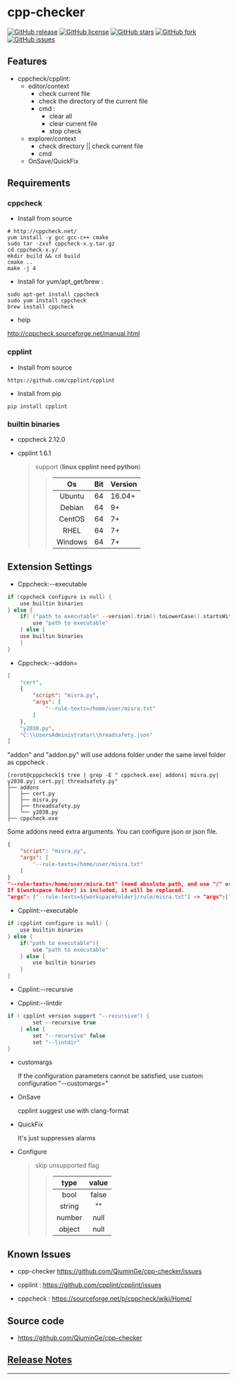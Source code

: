 # cpp-checker

[![GitHub release](https://img.shields.io/github/release/QiuminGe/cpp-checker.svg?style=plastic)](https://github.com/QiuminGe/cpp-checker/releases)
[![GitHub license](https://img.shields.io/github/license/QiuminGe/cpp-checker.svg?style=plastic)](https://github.com/QiuminGe/cpp-checker/blob/main/LICENSE)
[![GitHub stars](https://img.shields.io/github/stars/QiuminGe/cpp-checker?style=plastic)](https://github.com/QiuminGe/cpp-checker/stargazers)
[![GitHub fork](https://img.shields.io/github/forks/QiuminGe/cpp-checker.svg?style=plastic)](https://github.com/QiuminGe/cpp-checker/network/members)
[![GitHub issues](https://img.shields.io/github/issues/QiuminGe/cpp-checker.svg?style=plastic)](https://github.com/QiuminGe/cpp-checker/issues)

## Features

 * cppcheck/cpplint:
    * editor/context      
        * check current file    
        * check the directory of the current file    
        * cmd :    
            * clear all    
            * clear current file    
            * stop check    
    * explorer/context
        * check directory || check current file
        * cmd  
    * OnSave/QuickFix

## Requirements

### cppcheck

* Install from source

``` shell
# http://cppcheck.net/
yum install -y gcc gcc-c++ cmake
sudo tar -zxvf cppcheck-x.y.tar.gz
cd cppcheck-x.y/
mkdir build && cd build
cmake ..
make -j 4
```

* Install for yum/apt_get/brew :

``` shell
sudo apt-get install cppcheck
sudo yum install cppcheck
brew install cppcheck
```

* help

http://cppcheck.sourceforge.net/manual.html

### cpplint

* Install from source

```
https://github.com/cpplint/cpplint
```

* Install from pip

```
pip install cpplint
```

### builtin binaries

* cppcheck 2.12.0
* cpplint 1.6.1

    > support  (**linux cpplint need python**)
    >> | Os | Bit | Version |
    >> |:--:|:---:|:--------|
    >> |Ubuntu|64|16.04+|
    >> |Debian|64|9+|
    >> |CentOS|64|7+|
    >> |RHEL|64|7+|
    >> |Windows|64|7+|

## Extension Settings

* Cppcheck:--executable

``` c
if (cppcheck configure is null) {
    use builtin binaries
} else {
    if( ("path to executable" --version).trim().toLowerCase().startsWith("cppcheck") ){
        use "path to executable"
    } else {
    use builtin binaries 
    }
}
```

* Cppcheck:--addon=

```json
[
    "cert", 
    {
        "script": "misra.py", 
        "args": [
            "--rule-texts=/home/user/misra.txt"
        ]
    }, 
    "y2038.py", 
    "C:\\UsersAdministrator\\hreadsafety.json"
]
```

"addon" and "addon.py" will use addons folder under the same level folder as cppcheck . 

```
[rorot@cpppcheck]$ tree | grep -E " cppcheck.exe| addons| misra.py| y2038.py| cert.py| threadsafety.py"
├── addons
│   ├── cert.py
│   ├── misra.py
│   ├── threadsafety.py
│   └── y2038.py
├── cppcheck.exe
```

Some addons need extra arguments. You can configure json or json file.

``` json
{
    "script": "misra.py",
    "args": [
        "--rule-texts=/home/user/misra.txt"
    ]
}
"--rule-texts=/home/user/misra.txt" (need absolute path, and use "/" or "\\" to split paths)
If ${workspace folder} is included, it will be replaced.
"args": ["--rule-texts=${workspaceFolder}/rule/misra.txt"] -> "args":["--rule-texts=D:/code/demo/rule/misra.txt"]}
```

* Cpplint:--executable

``` c
if (cpplint configure is null) {
    use builtin binaries
} else {
    if("path to executable"){
        use "path to executable"
    } else {
        use builtin binaries 
    }
} 
```

* Cpplint:--recursive

* Cpplint:--lintdir

``` c
if ( cpplint version support "--recursive") {
        set --recursive true
    } else {
        set "--recursive" false
        set "--lintdir"
}
```

* customargs

    If the configuration parameters cannot be satisfied, use custom configuration "--customargs="

* OnSave

    cpplint suggest use with clang-format

* QuickFix

    It's just suppresses alarms

* Configure
    > skip unsupported flag
    >> | type | value |
    >> |:----:|:-----:|
    >> |bool|false|
    >> |string|""|
    >> |number|null|
    >> |object|null|

## Known Issues

* cpp-checker https://github.com/QiuminGe/cpp-checker/issues

* cpplint : https://github.com/cpplint/cpplint/issues

* cppcheck : https://sourceforge.net/p/cppcheck/wiki/Home/

## Source code

* https://github.com/QiuminGe/cpp-checker

## [Release Notes](https://github.com/QiuminGe/cpp-checker/blob/main/CHANGELOG.md)

-----------------------------------------------------------------------------------------------------------
